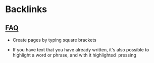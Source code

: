 
# Backlinks
## [FAQ](<FAQ.md>)
- Create pages by typing square brackets [ ](< .md>)

- If you have text that you have already written, it's also possible to highlight a word or phrase, and with it highlighted  pressing [ ](< .md>)

